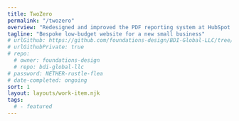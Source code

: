 ```yaml
---
title: TwoZero
permalink: "/twozero"
overview: "Redesigned and improved the PDF reporting system at HubSpot through the use of modern CSS features and semantic HTML. This involved the creation of an efficient report building process with Puppeteer, enabling a smooth conversion of a large volume of HTML files into PDFs."
tagline: "Bespoke low-budget website for a new small business"
# urlGithub: https://github.com/foundations-design/BDI-Global-LLC/tree/main/packages/quotes-specialty-cyber
# urlGithubPrivate: true
# repo:
  # owner: foundations-design
  # repo: bdi-global-llc
# password: NETHER-rustle-flea
# date-completed: ongoing
sort: 1
layout: layouts/work-item.njk
tags: 
  # - featured
---
```

